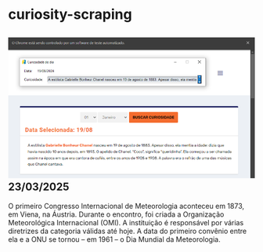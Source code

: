 # curiosity-scraping
![Budget](./execucao.png)
23/03/2025
-
O primeiro Congresso Internacional de Meteorologia aconteceu em 1873, em Viena, na Áustria. Durante o encontro, foi criada a Organização Meteorológica Internacional (OMI). A instituição é responsável por várias diretrizes da categoria válidas até hoje. A data do primeiro convênio entre ela e a ONU se tornou – em 1961 – o Dia Mundial da Meteorologia.
